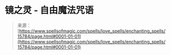 <!--yml

category: 未分类

date: 2024-06-12 18:55:25

-->

# 镜之灵 - 自由魔法咒语

> 来源：[https://www.spellsofmagic.com/spells/love_spells/enchanting_spells/15784/page.html#0001-01-01](https://www.spellsofmagic.com/spells/love_spells/enchanting_spells/15784/page.html#0001-01-01)
